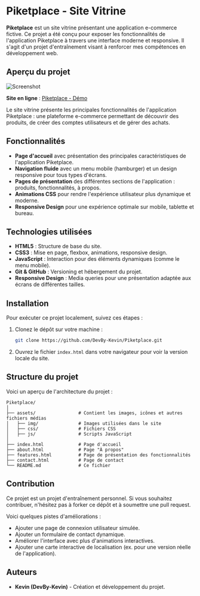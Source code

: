 # Piketplace - Site Vitrine

**Piketplace** est un site vitrine présentant une application e-commerce fictive. Ce projet a été conçu pour exposer les fonctionnalités de l'application Piketplace à travers une interface moderne et responsive. Il s'agit d'un projet d'entraînement visant à renforcer mes compétences en développement web.

## Aperçu du projet

![Screenshot](https://devby-kevin.github.io/Piketplace/img/mobile_piketplace.png)

**Site en ligne** : [Piketplace - Démo](https://devby-kevin.github.io/Piketplace/)

Le site vitrine présente les principales fonctionnalités de l'application Piketplace : une plateforme e-commerce permettant de découvrir des produits, de créer des comptes utilisateurs et de gérer des achats.

## Fonctionnalités

* **Page d'accueil** avec présentation des principales caractéristiques de l'application Piketplace.
* **Navigation fluide** avec un menu mobile (hamburger) et un design responsive pour tous types d'écrans.
* **Pages de présentation** des différentes sections de l'application : produits, fonctionnalités, à propos.
* **Animations CSS** pour rendre l'expérience utilisateur plus dynamique et moderne.
* **Responsive Design** pour une expérience optimale sur mobile, tablette et bureau.

## Technologies utilisées

* **HTML5** : Structure de base du site.
* **CSS3** : Mise en page, flexbox, animations, responsive design.
* **JavaScript** : Interaction pour des éléments dynamiques (comme le menu mobile).
* **Git & GitHub** : Versioning et hébergement du projet.
* **Responsive Design** : Media queries pour une présentation adaptée aux écrans de différentes tailles.

## Installation

Pour exécuter ce projet localement, suivez ces étapes :

1. Clonez le dépôt sur votre machine :

   ```bash
   git clone https://github.com/DevBy-Kevin/Piketplace.git
   ```

2. Ouvrez le fichier `index.html` dans votre navigateur pour voir la version locale du site.

## Structure du projet

Voici un aperçu de l'architecture du projet :

```
Piketplace/
│
├── assets/                # Contient les images, icônes et autres fichiers médias
│   ├── img/               # Images utilisées dans le site
│   ├── css/               # Fichiers CSS
│   ├── js/                # Scripts JavaScript
│
├── index.html             # Page d'accueil
├── about.html             # Page "À propos"
├── features.html          # Page de présentation des fonctionnalités
├── contact.html           # Page de contact
└── README.md              # Ce fichier
```

## Contribution

Ce projet est un projet d'entraînement personnel. Si vous souhaitez contribuer, n'hésitez pas à forker ce dépôt et à soumettre une pull request.

Voici quelques pistes d'améliorations :

* Ajouter une page de connexion utilisateur simulée.
* Ajouter un formulaire de contact dynamique.
* Améliorer l'interface avec plus d'animations interactives.
* Ajouter une carte interactive de localisation (ex. pour une version réelle de l'application).

## Auteurs

* **Kevin (DevBy-Kevin)** - Création et développement du projet.
